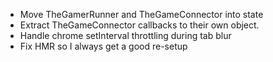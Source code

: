 - Move TheGamerRunner and TheGameConnector into state
- Extract TheGameConnector callbacks to their own object.
- Handle chrome setInterval throttling during tab blur
- Fix HMR so I always get a good re-setup
